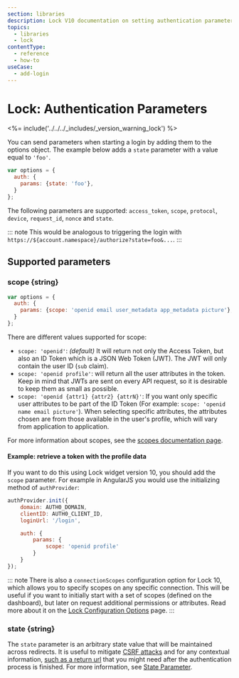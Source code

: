 ```yaml
---
section: libraries
description: Lock V10 documentation on setting authentication parameters.
topics:
  - libraries
  - lock
contentType:
  - reference
  - how-to
useCase:
  - add-login
---
```

# Lock: Authentication Parameters

<%= include('../../../_includes/_version_warning_lock') %>

You can send parameters when starting a login by adding them to the options object. The example below adds a `state` parameter with a value equal to `'foo'`.

```js
var options = {
  auth: {
    params: {state: 'foo'},
  }
};
```

The following parameters are supported: `access_token`, `scope`, `protocol`, `device`, `request_id`, `nonce` and `state`.

::: note
This would be analogous to triggering the login with `https://${account.namespace}/authorize?state=foo&...`.
:::

## Supported parameters

### scope {string}

```js
var options = {
  auth: {
    params: {scope: 'openid email user_metadata app_metadata picture'},
  }
};
```

There are different values supported for scope:

* `scope: 'openid'`: _(default)_ It will return not only the Access Token, but also an ID Token which is a JSON Web Token (JWT). The JWT will only contain the user ID (`sub` claim).
* `scope: 'openid profile'`: will return all the user attributes in the token. Keep in mind that JWTs are sent on every API request, so it is desirable to keep them as small as possible.
* `scope: 'openid {attr1} {attr2} {attrN}'`: If you want only specific user attributes to be part of the ID Token (For example: `scope: 'openid name email picture'`). When selecting specific attributes, the attributes chosen are from those available in the user's profile, which will vary from application to application.

For more information about scopes, see the [scopes documentation page](/scopes).

#### Example: retrieve a token with the profile data

If you want to do this using Lock widget version 10, you should add the `scope` parameter. For example in AngularJS you would use the initializing method of `authProvider`:

```js
authProvider.init({
    domain: AUTH0_DOMAIN,
    clientID: AUTH0_CLIENT_ID,
    loginUrl: '/login',

    auth: {
        params: {
            scope: 'openid profile'
        }
    }
});
```

::: note
There is also a `connectionScopes` configuration option for Lock 10, which allows you to specify scopes on any specific connection. This will be useful if you want to initially start with a set of scopes (defined on the dashboard), but later on request additional permissions or attributes. Read more about it on the [Lock Configuration Options](/libraries/lock/v10/customization#connectionscopes-object-) page.
:::

### state {string}

The `state` parameter is an arbitrary state value that will be maintained across redirects. It is useful to mitigate [CSRF attacks](http://en.wikipedia.org/wiki/Cross-site_request_forgery) and for any contextual information, [such as a return url](/protocols/oauth2/redirect-users) that you might need after the authentication process is finished. For more information, see [State Parameter](/protocols/oauth-state).
